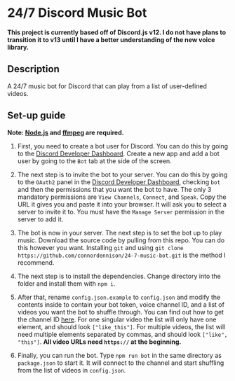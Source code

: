 # 24/7 Discord Music Bot
**This project is currently based off of Discord.js v12. I do not have plans to transition it to v13 until I have a better understanding of the new voice library.**
## Description
A 24/7 music bot for Discord that can play from a list of user-defined videos.
## Set-up guide
**Note: [Node.js](https://nodejs.org/) and [ffmpeg](https://ffmpeg.org/) are required.**
1. First, you need to create a bot user for Discord. You can do this by going to the [Discord Developer Dashboard](https://discord.com/developers/applications). Create a new app and add a bot user by going to the `Bot` tab at the side of the screen.

2. The next step is to invite the bot to your server. You can do this by going to the `OAuth2` panel in the [Discord Developer Dashboard](https://discord.com/developers/applications/), checking `bot` and then the permissions that you want the bot to have. The only 3 mandatory permissions are `View Channels`, `Connect`, and `Speak`. Copy the URL it gives you and paste it into your browser. It will ask you to select a server to invite it to. You must have the `Manage Server` permission in the server to add it.

3. The bot is now in your server. The next step is to set the bot up to play music. Download the source code by pulling from this repo. You can do this however you want. Installing `git` and using `git clone https://github.com/connordennison/24-7-music-bot.git` is the method I recommend.

4. The next step is to install the dependencies. Change directory into the folder and install them with `npm i`.

5. After that, rename `config.json.example` to `config.json` and modify the contents inside to contain your bot token, voice channel ID, and a list of videos you want the bot to shuffle through. You can find out how to get the channel ID [here](https://youtu.be/6dqYctHmazc). For one singular video the list will only have one element, and should look `["like_this"]`. For multiple videos, the list will need multiple elements separated by commas, and should look `["like", "this"]`. **All video URLs need `https://` at the beginning.**

6. Finally, you can run the bot. Type `npm run bot` in the same directory as `package.json` to start it. It will connect to the channel and start shuffling from the list of videos in `config.json`.

